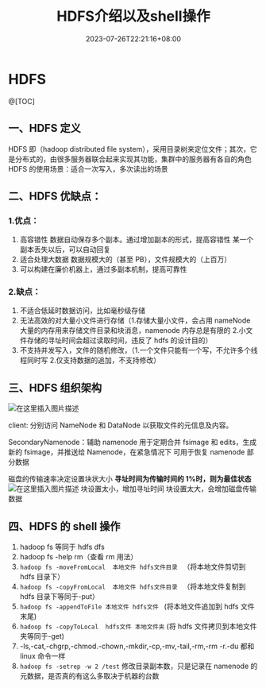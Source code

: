 ﻿---
title: "HDFS介绍以及shell操作"
date: 2023-07-26T22:21:16+08:00
draft: true
---

# HDFS

@[TOC]

## 一、HDFS 定义

HDFS 即（hadoop distributed file system），采用目录树来定位文件；其次，它是分布式的，由很多服务器联合起来实现其功能，集群中的服务器有各自的角色
HDFS 的使用场景：适合一次写入，多次读出的场景

## 二、HDFS 优缺点：

### 1.优点：

1.  高容错性 数据自动保存多个副本。通过增加副本的形式，提高容错性 某一个副本丢失以后，可以自动回复
2.  适合处理大数据 数据规模大的（甚至 PB），文件规模大的（上百万）
3.  可以构建在廉价机器上，通过多副本机制，提高可靠性

### 2.缺点：

1.  不适合低延时数据访问，比如毫秒级存储
2.  无法高效的对大量小文件进行存储（1.存储大量小文件，会占用 nameNode 大量的内存用来存储文件目录和块消息，namenode 内存总是有限的 2.小文件存储的寻址时间会超过读取时间，违反了 hdfs 的设计目的）
3.  不支持并发写入，文件的随机修改，（1.一个文件只能有一个写，不允许多个线程同时写 2.仅支持数据的追加，不支持修改）

## 三、HDFS 组织架构

![在这里插入图片描述](https://img-blog.csdnimg.cn/7b0d2fd1aaf9460283577efa4c5cd1e1.png)

client: 分别访问 NameNode 和 DataNode 以获取文件的元信息及内容。

SecondaryNamenode：辅助 namenode 用于定期合并 fsimage 和 edits，生成新的 fsimage，并推送给 Namenode，在紧急情况下 可用于恢复 namenode 部分数据

磁盘的传输速率决定设置块状大小
**寻址时间为传输时间的 1%时，则为最佳状态**
![在这里插入图片描述](https://img-blog.csdnimg.cn/a38e24b3c5794789a7393ed57d34deef.png)
块设置太小，增加寻址时间
块设置太大，会增加磁盘传输数据

## 四、HDFS 的 shell 操作

1.  hadoop fs 等同于 hdfs dfs
2.  hadoop fs -help rm（查看 rm 用法）
3.  `hadoop fs -moveFromLocal  本地文件 hdfs文件目录 ` （将本地文件剪切到 hdfs 目录下）
4.  `hadoop fs -copyFromLocal  本地文件 hdfs文件目录 ` （将本地文件复制到 hdfs 目录下等同于-put）
5.  `hadoop fs -appendToFile 本地文件 hdfs文件 ` (将本地文件追加到 hdfs 文件末尾)
6.  `hadoop fs -copyToLocal  hdfs文件 本地文件夹` (将 hdfs 文件拷贝到本地文件夹等同于-get)
7.  -ls,-cat,-chgrp,-chmod.-chown,-mkdir,-cp,-mv,-tail,-rm,-rm -r.-du 都和 linux 命令一样
8.  `hadoop fs -setrep -w 2 /test` 修改目录副本数，只是记录在 namenode 的元数据，是否真的有这么多取决于机器的台数
